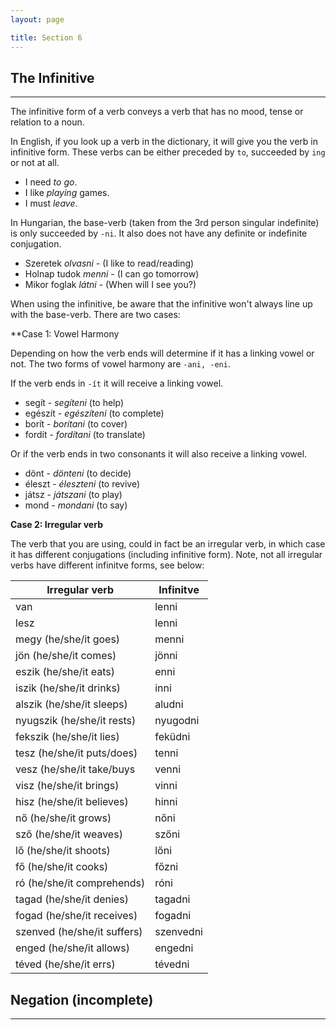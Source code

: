 ```yaml
---
layout: page

title: Section 6
---
```


## The Infinitive

---

The infinitive form of a verb conveys a verb that has no mood, tense or relation to a noun.

In English, if you look up a verb in the dictionary, it will give you the verb in infinitive form. These verbs can be either preceded 
by `to`, succeeded by `ing` or not at all.

* I need *to go*.
* I like *playing* games.
* I must *leave*.

In Hungarian, the base-verb (taken from the 3rd person singular indefinite) is only succeeded by `-ni`. It also does not have any definite or indefinite conjugation.

* Szeretek *olvasni* - (I like to read/reading)
* Holnap tudok *menni* - (I can go tomorrow)
* Mikor foglak *látni* - (When will I see you?)

When using the infinitive, be aware that the infinitive won't always line up with the base-verb. There are two cases:

**Case 1: Vowel Harmony

Depending on how the verb ends will determine if it has a linking vowel or not. The two forms of vowel harmony are `-ani, -eni`.

If the verb ends in `-ít` it will receive a linking vowel.

* segít - *segíteni* (to help)
* egészít - *egészíteni* (to complete)
* borít - *borítani* (to cover)
* fordít - *fordítani* (to translate)

Or if the verb ends in two consonants it will also receive a linking vowel.

* dönt - *dönteni* (to decide)
* éleszt - *éleszteni* (to revive)
* játsz - *játszani* (to play)
* mond - *mondani* (to say)

**Case 2: Irregular verb**

The verb that you are using, could in fact be an irregular verb, in which case it has different conjugations (including infinitive form). 
Note, not all irregular verbs have different infinitve forms, see below:

| Irregular verb              | Infinitve |
|-----------------------------|-----------|
| van                         | lenni     |
| lesz                        | lenni     |
| megy (he/she/it goes)       | menni     |
| jön (he/she/it comes)       | jönni     |
| eszik (he/she/it eats)      | enni      |
| iszik (he/she/it drinks)    | inni      |
| alszik (he/she/it sleeps)   | aludni    |
| nyugszik (he/she/it rests)  | nyugodni  |
| fekszik (he/she/it lies)    | feküdni   |
| tesz (he/she/it puts/does)  | tenni     |
| vesz (he/she/it take/buys   | venni     |
| visz (he/she/it brings)     | vinni     |
| hisz (he/she/it believes)   | hinni     |
| nő (he/she/it grows)        | nőni      |
| sző (he/she/it weaves)      | szőni     |
| lő (he/she/it shoots)       | lőni      |
| fő (he/she/it cooks)        | főzni     |
| ró (he/she/it comprehends)  | róni      |
| tagad (he/she/it denies)    | tagadni   |
| fogad (he/she/it receives)  | fogadni   |
| szenved (he/she/it suffers) | szenvedni |
| enged (he/she/it allows)    | engedni   |
| téved (he/she/it errs)      | tévedni   |

## Negation (incomplete)

---
